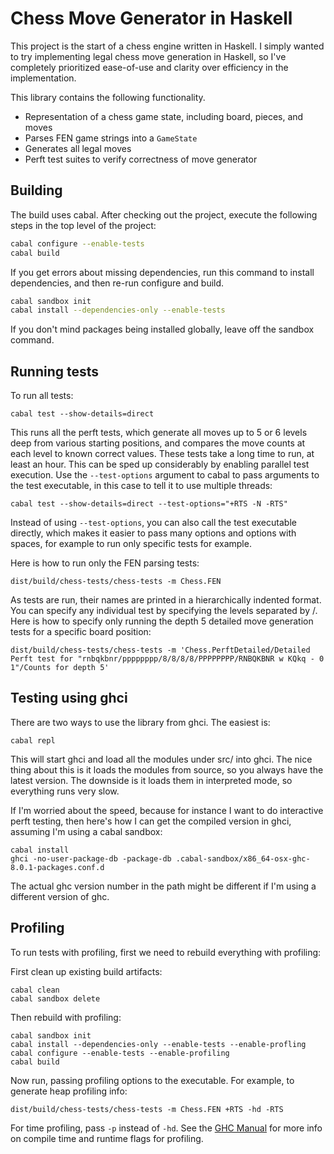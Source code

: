 # Chess Move Generator in Haskell

This project is the start of a chess engine written in Haskell.  I simply wanted
to try implementing legal chess move generation in Haskell, so I've completely
prioritized ease-of-use and clarity over efficiency in the implementation.  

This library contains the following functionality.

* Representation of a chess game state, including board, pieces, and moves
* Parses FEN game strings into a `GameState`
* Generates all legal moves
* Perft test suites to verify correctness of move generator

## Building

The build uses cabal.  After checking out the project, execute the following
steps in the top level of the project:

```bash
cabal configure --enable-tests
cabal build
```

If you get errors about missing dependencies, run this command to install
dependencies, and then re-run configure and build.

```bash
cabal sandbox init
cabal install --dependencies-only --enable-tests
```

If you don't mind packages being installed globally, leave off the sandbox
command.

## Running tests

To run all tests:

```
cabal test --show-details=direct
```

This runs all the perft tests, which generate all moves up to 5 or 6 levels deep
from various starting positions, and compares the move counts at each level to
known correct values.  These tests take a long time to run, at least an hour.
This can be sped up considerably by enabling parallel test execution.  Use the
`--test-options` argument to cabal to pass arguments to the test executable, in
this case to tell it to use multiple threads:

```
cabal test --show-details=direct --test-options="+RTS -N -RTS"
```

Instead of using `--test-options`, you can also call the test executable
directly, which makes it easier to pass many options and options with spaces,
for example to run only specific tests for example.

Here is how to run only the FEN parsing tests:

```
dist/build/chess-tests/chess-tests -m Chess.FEN
```

As tests are run, their names are printed in a hierarchically indented format.
You can specify any individual test by specifying the levels separated by /.
Here is how to specify only running the depth 5 detailed move generation tests
for a specific board position:

```
dist/build/chess-tests/chess-tests -m 'Chess.PerftDetailed/Detailed Perft test for "rnbqkbnr/pppppppp/8/8/8/8/PPPPPPPP/RNBQKBNR w KQkq - 0 1"/Counts for depth 5'
```

## Testing using ghci

There are two ways to use the library from ghci.  The easiest is:

```
cabal repl
```

This will start ghci and load all the modules under src/ into ghci.  The nice thing about this is it loads the modules
from source, so you always have the latest version.  The downside is it loads them in interpreted mode, so everything
runs very slow. 

If I'm worried about the speed, because for instance I want to do interactive perft testing, then here's how I can get
the compiled version in ghci, assuming I'm using a cabal sandbox:

```
cabal install
ghci -no-user-package-db -package-db .cabal-sandbox/x86_64-osx-ghc-8.0.1-packages.conf.d
```

The actual ghc version number in the path might be different if I'm using a different version of ghc.

## Profiling

To run tests with profiling, first we need to rebuild everything with profiling:

First clean up existing build artifacts:

```
cabal clean
cabal sandbox delete
```

Then rebuild with profiling:

```
cabal sandbox init
cabal install --dependencies-only --enable-tests --enable-profling
cabal configure --enable-tests --enable-profiling
cabal build
```

Now run, passing profiling options to the executable.  For example, to generate heap
profiling info:

```
dist/build/chess-tests/chess-tests -m Chess.FEN +RTS -hd -RTS
```

For time profiling, pass `-p` instead of `-hd`.  See the 
[GHC Manual](https://downloads.haskell.org/~ghc/latest/docs/html/users_guide/profiling.html#profiling) 
for more info on compile time and runtime flags for profiling.

